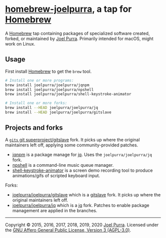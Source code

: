 # [homebrew-joelpurra](https://github.com/joelpurra/homebrew-joelpurra), a tap for [Homebrew](https://brew.sh/)

A [Homebrew](https://brew.sh/) tap containing packages of specialized software created, forked, or maintained by [Joel Purra](https://joelpurra.com/). Primarily intended for macOS, might work on Linux.

## Usage

First install [Homebrew](https://brew.sh/) to get the `brew` tool.

```bash
# Install one or more programs:
brew install joelpurra/joelpurra/jqnpm
brew install joelpurra/joelpurra/npshell
brew install joelpurra/joelpurra/shell-keystroke-animator

# Install one or more forks:
brew install --HEAD joelpurra/joelpurra/jq
brew install --HEAD joelpurra/joelpurra/gitslave
```

## Projects and forks

A [`gits` git superproject/gitslave](https://gitslave.sourceforge.io/) fork. It picks up where the original maintainers left off, applying some community-provided patches.

- [jqnpm](https://github.com/joelpurra/jqnpm) is a package manage for [jq](https://stedolan.github.io/jq/). Uses the `joelpurra/joelpurra/jq` fork.
- [npshell](https://github.com/joelpurra/npshell) is a command-line music queue manager.
- [shell-keystroke-animator](https://github.com/joelpurra/shell-keystroke-animator) is a screen demo recording tool to produce animations/gifs of scripted keyboard input.

Forks:

- [joelpurra/joelpurra/gitslave](https://github.com/joelpurra/gitslave) which is a [gitslave](https://gitslave.sourceforge.io/) fork. It picks up where the original maintainers left off.
- [joelpurra/joelpurra/jq](https://github.com/joelpurra/jq) which is a [jq](https://stedolan.github.io/jq/) fork. Patches to enable package management are applied in the branches.

---

Copyright &copy; 2015, 2016, 2017, 2018, 2019, 2020 [Joel Purra](https://joelpurra.com/). Licensed under the [GNU Affero General Public License, Version 3 (AGPL-3.0)](https://www.gnu.org/licenses/agpl-3.0.html).
